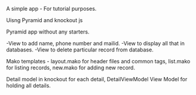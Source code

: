 A simple app - For tutorial purposes.

Uisng Pyramid and knockout js 

Pyramid app without any starters.

-View to add name, phone number and mailid.
-View to display all that in databases.
-View to delete particular record from database.

Mako templates - layout.mako for header files and common tags, list.mako for 
listing records, new.mako for adding new record.

Detail model in knockout for each detail, DetailViewModel View Model for holding
all details.

